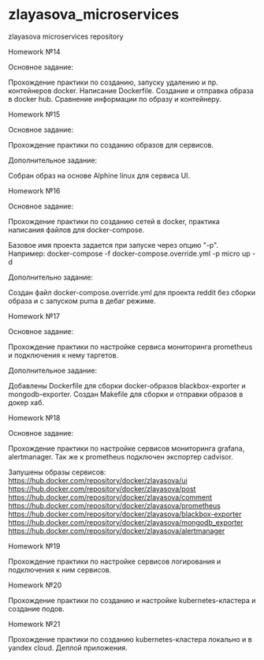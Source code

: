 # zlayasova_microservices
zlayasova microservices repository

Homework №14

Основное задание:

Прохождение практики по созданию, запуску удалению и пр. контейнеров docker. Написание Dockerfile. Создание и отправка образа в docker hub.
Сравнение информации по образу и контейнеру.

Homework №15

Основное задание:

Прохождение практики по созданию образов для сервисов.

Дополнительное задание:

Собран образ на основе Alphine linux для сервиса UI.

Homework №16

Основное задание:

Прохождение практики по созданию сетей в docker, практика написания файлов для docker-compose.

Базовое имя проекта задается при запуске  через опцию "-p". Например:
docker-compose -f docker-compose.override.yml -p micro up -d

Дополнительно задание:

Создан файл docker-compose.override.yml для проекта reddit без сборки образа и с запуском puma в дебаг режиме.

Homework №17

Основное задание:

Прохождение практики по настройке сервиса мониторинга prometheus и подключения к нему таргетов.

Дополнительное задание:

Добавлены Dockerfile для сборки docker-образов blackbox-exporter и mongodb-exporter. Создан Makefile для сборки и отправки образов в докер хаб.

Homework №18

Основное задание:

Прохождение практики по настройке сервисов мониторинга grafana, alertmanager. Так же к prometheus подключен экспортер cadvisor.

Запушены образы сервисов:
https://hub.docker.com/repository/docker/zlayasova/ui
https://hub.docker.com/repository/docker/zlayasova/post
https://hub.docker.com/repository/docker/zlayasova/comment
https://hub.docker.com/repository/docker/zlayasova/prometheus
https://hub.docker.com/repository/docker/zlayasova/blackbox-exporter
https://hub.docker.com/repository/docker/zlayasova/mongodb_exporter
https://hub.docker.com/repository/docker/zlayasova/alertmanager

Homework №19

Прохождение практики по настройке сервисов логирования и подключения к ним сервисов.

Homework №20

Прохождение практики по созданию и настройке  kubernetes-кластера и создание подов.

Homework №21

Прохождение практики по созданию kubernetes-кластера локально и в yandex cloud. Деплой приложения.